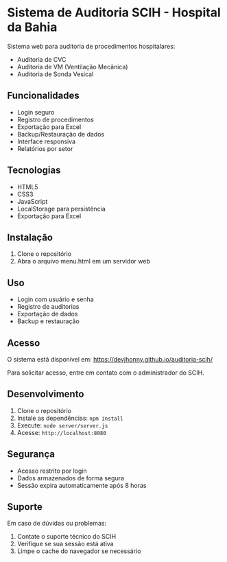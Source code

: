 # Sistema de Auditoria SCIH - Hospital da Bahia

Sistema web para auditoria de procedimentos hospitalares:
- Auditoria de CVC
- Auditoria de VM (Ventilação Mecânica)
- Auditoria de Sonda Vesical

## Funcionalidades
- Login seguro
- Registro de procedimentos
- Exportação para Excel
- Backup/Restauração de dados
- Interface responsiva
- Relatórios por setor

## Tecnologias
- HTML5
- CSS3
- JavaScript
- LocalStorage para persistência
- Exportação para Excel

## Instalação
1. Clone o repositório
2. Abra o arquivo menu.html em um servidor web

## Uso
- Login com usuário e senha
- Registro de auditorias
- Exportação de dados
- Backup e restauração

## Acesso

O sistema está disponível em:
https://devjhonny.github.io/auditoria-scih/

Para solicitar acesso, entre em contato com o administrador do SCIH.

## Desenvolvimento

1. Clone o repositório
2. Instale as dependências: `npm install`
3. Execute: `node server/server.js`
4. Acesse: `http://localhost:8080`

## Segurança

- Acesso restrito por login
- Dados armazenados de forma segura
- Sessão expira automaticamente após 8 horas

## Suporte

Em caso de dúvidas ou problemas:
1. Contate o suporte técnico do SCIH
2. Verifique se sua sessão está ativa
3. Limpe o cache do navegador se necessário

